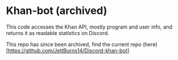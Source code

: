 # Khan-bot (archived)
This code accesses the Khan API, mostly program and user info, and returns it as readable statistics on Discord.

This repo has since been archived, find the current repo (here)[https://github.com/JettBurns14/Discord-khan-bot]
